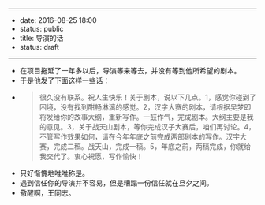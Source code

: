 - --
- date: 2016-08-25 18:00
- status: public
- title: 导演的话
- status: draft
- --
- 在项目拖延了一年多以后，导演等来等去，并没有等到他所希望的剧本。
- 于是他发了下面这样一些话：
- > 很久没有联系。祝人生快乐！关于剧本，说以下几点。1，感觉你碰到了困境，没有找到酣畅淋漓的感觉。2，汉字大赛的剧本，请根据吴梦即将发给你的故事大纲，重新写作。一鼓作气，完成剧本。大纲主要是我的意见。3，关于战天山剧本，等你完成汉子大赛后，咱们再讨论。4，不管写作效果如何，请在今年年底之前完成两部剧本的写作。汉字大赛，完成二稿。战天山，完成一稿。5，年底之前，两稿完成，你就给我交代了。衷心祝愿，写作愉快！
- 只好惭愧地唯唯称是。
- 遇到信任你的导演并不容易，但是糟蹋一份信任就在旦夕之间。
- 儆醒啊，王同志。
